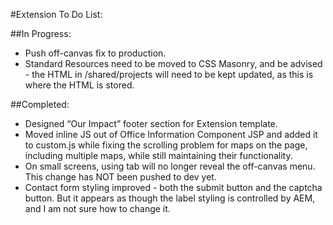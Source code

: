 #Extension To Do List:

##In Progress:

- Push off-canvas fix to production.
- Standard Resources need to be moved to CSS Masonry, and be advised - the HTML in /shared/projects will need to be kept updated, as this is where the HTML is stored.




##Completed:

- Designed “Our Impact” footer section for Extension template.
- Moved inline JS out of Office Information Component JSP and added it to custom.js while fixing the scrolling problem for maps on the page, including multiple maps, while still maintaining their functionality.
- On small screens, using tab will no longer reveal the off-canvas menu.  This change has NOT been pushed to dev yet.
- Contact form styling improved - both the submit button and the captcha button.  But it appears as though the label styling is controlled by AEM, and I am not sure how to change it.
